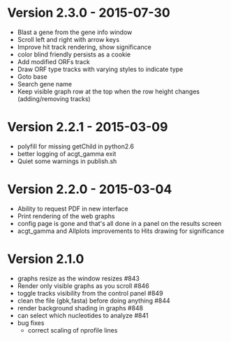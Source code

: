 # Version 2.3.0 - 2015-07-30
* Blast a gene from the gene info window
* Scroll left and right with arrow keys
* Improve hit track rendering, show significance
* color blind friendly persists as a cookie
* Add modified ORFs track
* Draw ORF type tracks with varying styles to indicate type
* Goto base
* Search gene name
* Keep visible graph row at the top when the row height changes (adding/removing tracks)

# Version 2.2.1 - 2015-03-09
* polyfill for missing getChild in python2.6
* better logging of acgt_gamma exit
* Quiet some warnings in publish.sh

# Version 2.2.0 - 2015-03-04
* Ability to request PDF in new interface
* Print rendering of the web graphs
* config page is gone and that's all done in a panel on the results screen
* acgt_gamma and Allplots improvements to Hits drawing for significance

# Version 2.1.0

* graphs resize as the window resizes #843
* Render only visible graphs as you scroll #846
* toggle tracks visibility from the control panel #849
* clean the file (gbk,fasta) before doing anything #844
* render background shading in graphs #848
* can select which nucleotides to analyze #841
* bug fixes
   * correct scaling of nprofile lines
